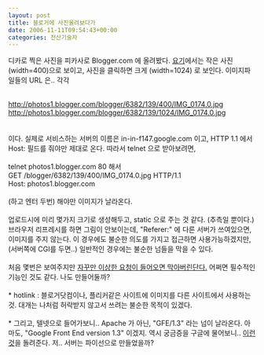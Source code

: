 ```yaml
---
layout: post
title: 블로거에 사진올려보다가
date: 2006-11-11T09:54:43+00:00
categories: 전산기술자
---
```

디카로 찍은 사진을 피카사로 Blogger.com 에 올려봤다. <a href=http://jintopark.blogspot.com/2006/11/test.html target=bb>요기</a>에서는 작은 사진(width=400)으로 보이고, 사진을 클릭하면 크게 (width=1024) 로 보인다. 이미지파일들의 URL 은.. 각각<br /><br /><div class=box>http://photos1.blogger.com/blogger/6382/139/400/IMG_0174.0.jpg<br />http://photos1.blogger.com/blogger/6382/139/1024/IMG_0174.0.jpg</div><br /><br />이다. 실제로 서비스하는 서버의 이름은 in-in-f147.google.com 이고, HTTP 1.1 에서 Host: 필드를 줘야만 제대로 온다. 따라서 telnet 으로 받아보려면, <br /><br />telnet photos1.blogger.com 80  해서<br /><div class=box>GET /blogger/6382/139/400/IMG_0174.0.jpg HTTP/1.1<br />Host: photos1.blogger.com</div><br />(하고 엔터 두번) 해야만 이미지가 날라온다.<br /><br />업로드시에 미리 몇가지 크기로 생성해두고, static 으로 주는 것 같다. (추측일 뿐이다.) 브라우저 리프레시를 하면 그림이 안보이는데,  "Referer:" 에 다른 서버가 쓰여있으면, 이미지를 주지 않는다. 이 경우에도 불순한 의도를 가지고 접근하면 사용가능하겠지만, (서버쪽에 CGI를 두면..) 일반적인 경우에는 불순한 넘들을 막을 수 있다. <br /><br />처음 몇번은 보여주지만 <a target=bb href=http://www.webbleyou.com/2006-07-19-moving-images-from-blogger-to-wordpress>자꾸만 이상한 요청이 들어오면 막아버린단다.</a> 어쩌면 필수적인 기능인 것도 같다. 나도 만들어둘까? <br /><br />* hotlink : 블로거닷컴이나, 플리커같은 사이트에 이미지를 다른 사이트에서 사용하는 것. 대개는 나처럼 허락받지 않고서 쓰려는 불순한 목적이 있겠다.<br /><br />* 그리고, 텔넷으로 들어가보니.. Apache 가 아닌, "GFE/1.3" 라는 넘이 날라온다. 아마도, "Google Front End version 1.3" 이겠지. 역시 궁금증을 구글에 물어보니.. <a target=bb  href=http://www.dotcomunderground.com/blogs/2006/09/02/gws21-google-web-server/>이런 것</a>을 돌려준다. 저.. 서버는 파이선으로 만들었을까?<br />
